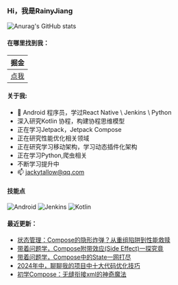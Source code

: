 ### Hi，我是RainyJiang

![Anurag's GitHub stats](https://github-readme-stats.vercel.app/api?username=RainyJiang22&bg_color=30,C2FFD8,465EFB&title_color=fff&text_color=fff)

#### 在哪里找到我：

|                            掘金                            |
| :--------------------------------------------------------: |
| [点我](https://juejin.cn/user/2287404300943566) |


#### 关于我:
- 🙋 Android 程序员，学过React Native \ Jenkins \ Python
- 深入研究Kotlin 协程，构建协程思维模型
- 正在学习Jetpack，Jetpack Compose
- 正在研究性能优化相关领域
- 正在研究学习移动架构，学习动态插件化架构
- 正在学习Python,爬虫相关
- 不断学习提升中
- 📫 jackytallow@qq.com

#### 技能点

![Android](https://img.shields.io/badge/Android-%2335495e.svg?style=for-the-badge&logo=Android&logoColor=%FF35D06D)
![Jenkins](https://img.shields.io/badge/Jenkins-%2335495e.svg?style=for-the-badge&logo=jenkins&logoColor=%FFC62327)
![Kotlin](https://img.shields.io/badge/Kotlin-%2335495e.svg?style=for-the-badge&logo=kotlin&logoColor=%FFFCBF40)

#### 最近更新：
<!-- BLOG-POST-LIST:START -->
- [状态管理：Compose的隐形炸弹？从重组陷阱到性能救赎](https://juejin.cn/post/7505042954199679013)
- [带着问题学，Compose附带效应&lpar;Side Effect&rpar;一探究竟](https://juejin.cn/post/7464050299616755775)
- [带着问题学，Compose中的State一网打尽](https://juejin.cn/post/7399530589987504128)
- [2024年中，聊聊我的项目中十大代码优化技巧](https://juejin.cn/post/7377200392059682831)
- [初学Compose：无缝衔接xml的神奇魔法](https://juejin.cn/post/7288151382533390395)
<!-- BLOG-POST-LIST:END -->

